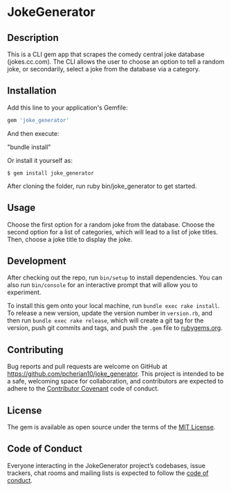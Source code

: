# JokeGenerator

## Description
  This is a CLI gem app that scrapes the comedy central joke database (jokes.cc.com). The CLI allows the user to choose an option to tell a random joke, or secondarily, select a joke from the database via a category.


## Installation

Add this line to your application's Gemfile:

```ruby
gem 'joke_generator'
```

And then execute:

  "bundle install"  

Or install it yourself as:

    $ gem install joke_generator

After cloning the folder, run ruby bin/joke_generator to get started.

## Usage

Choose the first option for a random joke from the database. Choose the second option for a list of categories, which will lead to a list of joke titles. Then, choose a joke title to display the joke.

## Development

After checking out the repo, run `bin/setup` to install dependencies. You can also run `bin/console` for an interactive prompt that will allow you to experiment.

To install this gem onto your local machine, run `bundle exec rake install`. To release a new version, update the version number in `version.rb`, and then run `bundle exec rake release`, which will create a git tag for the version, push git commits and tags, and push the `.gem` file to [rubygems.org](https://rubygems.org).

## Contributing

Bug reports and pull requests are welcome on GitHub at https://github.com/pcherian10/joke_generator. This project is intended to be a safe, welcoming space for collaboration, and contributors are expected to adhere to the [Contributor Covenant](http://contributor-covenant.org) code of conduct.

## License

The gem is available as open source under the terms of the [MIT License](https://opensource.org/licenses/MIT).

## Code of Conduct

Everyone interacting in the JokeGenerator project’s codebases, issue trackers, chat rooms and mailing lists is expected to follow the [code of conduct](https://github.com/[USERNAME]/joke_generator/blob/master/CODE_OF_CONDUCT.md).
